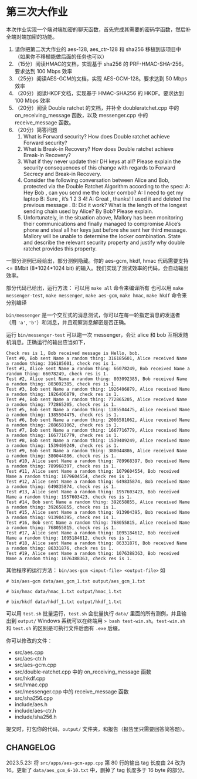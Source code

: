 # 第三次大作业

本次作业实现一个端对端加密的聊天函数，首先完成其需要的密码学函数，然后补全端对端加密的功能。

1. 请你把第二次大作业的 aes-128, aes_ctr-128 和 sha256 移植到该项目中（如果你不移植能做后面的任务也可以）
2. （15分）阅读HMAC的文档，实现基于 sha256 的 PRF-HMAC-SHA-256。要求达到 100 Mbps 效率
3. （25分）阅读AES-GCM的文档，实现 AES-GCM-128。要求达到 50 Mbps 效率
4. （20分）阅读HKDF文档，实现基于 HMAC-SHA256 的 HKDF。要求达到 100 Mbps 效率
5. （20分）阅读 Double ratchet 的文档，并补全 doubleratchet.cpp 中的 on_receiving_message 函数，以及 messenger.cpp 中的 receive_message 函数。 
6. （20分）简答问题
    1. What is Forward security? How does Double ratchet achieve Forward security?
    2. What is Break-in Recovery? How does Double ratchet achieve Break-in Recovery?
    3. What if they never update their DH keys at all? Please explain the security consequences of
    this change with regards to Forward Secrecy and Break-in Recovery.
    4. Consider the following conversation between Alice and Bob, protected via the Double Ratchet
    Algorithm according to the spec:
    A: Hey Bob , can you send me the locker combo?
    A: I need to get my laptop
    B: Sure , it’s 1 2 3 4!
    A: Great , thanks! I used it and deleted the previous message .
    B: Did it work?
    What is the length of the longest sending chain used by Alice? By Bob? Please explain.
    5. Unfortunately, in the situation above, Mallory has been monitoring their communications
    and finally managed to compromise Alice’s phone and steal all her keys just before she sent
    her third message. Mallory will be unable to determine the locker combination. State and
    describe the relevant security property and justify why double ratchet provides this property.

一部分测例已经给出，部分测例隐藏。你的 aes-gcm, hkdf, hmac 代码需要支持 <= 8Mbit (8\*1024\*1024 bit) 的输入。我们实现了测试效率的代码，会自动输出效率。

部分代码已给出，运行方法：
可以用 `make all` 命令来编译所有
也可以用 `make messenger-test`, `make messenger`, `make aes-gcm`, `make hmac`, `make hkdf` 命令来分别编译

`bin/messenger` 是一个交互式的消息测试，你可以在每一轮指定消息的发送者 （用 `'a'`, `'b'`）和消息，并且观察消息解密是否正确。

运行 `bin/messenger-test` 可以跑一次 messenger，会让 alice 和 bob 互相发随机消息。正确运行的输出应当如下，
```
Check res is 1, Bob received message is Hello, bob.
Test #0, Bob sent Name a random thing: 316185601, Alice received Name a random thing: 316185601, check res is 1.
Test #1, Alice sent Name a random thing: 66078249, Bob received Name a random thing: 66078249, check res is 1.
Test #2, Alice sent Name a random thing: 803092385, Bob received Name a random thing: 803092385, check res is 1.
Test #3, Bob sent Name a random thing: 1926406879, Alice received Name a random thing: 1926406879, check res is 1.
Test #4, Bob sent Name a random thing: 772865205, Alice received Name a random thing: 772865205, check res is 1.
Test #5, Bob sent Name a random thing: 1385504475, Alice received Name a random thing: 1385504475, check res is 1.
Test #6, Bob sent Name a random thing: 2086581062, Alice received Name a random thing: 2086581062, check res is 1.
Test #7, Bob sent Name a random thing: 1667716779, Alice received Name a random thing: 1667716779, check res is 1.
Test #8, Bob sent Name a random thing: 1539409249, Alice received Name a random thing: 1539409249, check res is 1.
Test #9, Bob sent Name a random thing: 380044886, Alice received Name a random thing: 380044886, check res is 1.
Test #10, Alice sent Name a random thing: 789968397, Bob received Name a random thing: 789968397, check res is 1.
Test #11, Alice sent Name a random thing: 1079604554, Bob received Name a random thing: 1079604554, check res is 1.
Test #12, Alice sent Name a random thing: 649835874, Bob received Name a random thing: 649835874, check res is 1.
Test #13, Alice sent Name a random thing: 1957603423, Bob received Name a random thing: 1957603423, check res is 1.
Test #14, Bob sent Name a random thing: 392658855, Alice received Name a random thing: 392658855, check res is 1.
Test #15, Alice sent Name a random thing: 913904395, Bob received Name a random thing: 913904395, check res is 1.
Test #16, Bob sent Name a random thing: 768055815, Alice received Name a random thing: 768055815, check res is 1.
Test #17, Alice sent Name a random thing: 1095184612, Bob received Name a random thing: 1095184612, check res is 1.
Test #18, Alice sent Name a random thing: 86331876, Bob received Name a random thing: 86331876, check res is 1.
Test #19, Alice sent Name a random thing: 1076388363, Bob received Name a random thing: 1076388363, check res is 1.
```
其他程序的运行方法：
`bin/aes-gcm <input-file> <output-file>`
如 

`# bin/aes-gcm data/aes_gcm_1.txt output/aes_gcm_1.txt`

`# bin/hmac data/hmac_1.txt output/hmac_1.txt`

`# bin/hkdf data/hkdf_1.txt output/hkdf_1.txt`

可以用 `test.sh` 批量运行，`test.sh` 会批量执行 `data/` 里面的所有测例，并且输出到 `output/`
Windows 系统可以在终端用 `> bash test-win.sh`。`test-win.sh` 和 `test.sh` 的区别是可执行文件后面有 `.exe` 后缀。

你可以修改的文件：

- src/aes.cpp
- src/aes-ctr.h
- src/aes-gcm.cpp
- src/double-ratchet.cpp 中的 on_receiving_message 函数
- src/hkdf.cpp
- src/hmac.cpp
- src/messenger.cpp 中的 receive_message 函数
- src/sha256.cpp
- include/aes.h
- include/aes-ctr.h
- include/sha256.h

提交时，打包你的代码，`output/` 文件夹，和报告（报告里只需要回答简答题）。

## CHANGELOG
2023.5.23: 将 `src/apps/aes-gcm-app.cpp` 第 80 行的输出 tag 长度由 24 改为 16。更新了 `data/aes_gcm_6-10.txt` 中，删掉了 tag 长度多于 16 byte 的部分。
